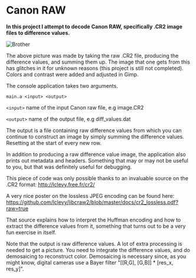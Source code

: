 **Canon RAW** 
=========================

**In this project I attempt to decode Canon RAW, specifically .CR2 image files to difference values.**

![Brother](https://i.imgur.com/dyRIIxN.png)

The above picture was made by taking the raw .CR2 file, producing the difference values, and summing them up. The image that one gets from this has glitches in it for unknown reasons (this project is still not completed). Colors and contrast were added and adjusted in Gimp.

The console application takes two arguments.

`main.a <input> <output>`

`<input>`    name of the input Canon raw file, e.g image.CR2

`<output>`   name of the output file, e.g diff_values.dat

The output is a file containing raw difference values from which you can continue to construct an image by simply summing the difference values. 
Resetting at the start of every new row.

In addition to producing a raw difference value image, the application also prints out metadata and headers.
Something that may or may not be useful to you, but that was definitely useful for debugging.

This piece of code was only possible thanks to an invaluable source on the .CR2 format: http://lclevy.free.fr/cr2/

A very nice poster on the lossless JPEG encoding can be found here: https://github.com/lclevy/libcraw2/blob/master/docs/cr2_lossless.pdf?raw=true

That source explains how to interpret the Huffman encoding and how to extract the difference values from it, something that turns out to be a very fun exercise in itself.

Note that the output is raw difference values. A lot of extra processing is needed to get a picture. You need to integrate the difference values, and do demosaicing to reconstruct color. 
Demosaicing is necessary since, as you might know, digital cameras use a Bayer filter "[[R,G], [G,B]] * [res_x, res_y]".
